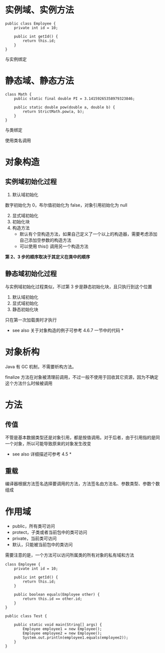 # 实例域、实例方法

```
public class Employee {
    private int id = 10;

    public int getId() {
        return this.id;
    }
}
```

与实例绑定

# 静态域、静态方法

```
class Math {
    public static final double PI = 3.14159265358979323846;

    public static double pow(double a, double b) {
        return StrictMath.pow(a, b);
    }
}
```

与类绑定

使用类名调用

# 对象构造

## 实例域初始化过程

1. 默认域初始化

数字初始化为 0，布尔值初始化为 false，对象引用初始化为 null

2. 显式域初始化
3. 初始化块
4. 构造方法
	- 默认有个空构造方法，如果自己定义了一个以上的构造器，需要考虑添加自己添加空参数的构造方法
	- 可以使用 this() 调用另一个构造方法

**第 2、3 步的顺序取决于其定义在类中的顺序**

## 静态域初始化过程

与实例域初始化过程类似，不过第 3 步是静态初始化块，且只执行到这个位置

1. 默认域初始化
2. 显式域初始化
3. 静态初始化块

只在第一次加载类时才执行

* see also 关于对象构造的例子可参考 4.6.7 一节中的代码 *

# 对象析构

Java 有 GC 机制，不需要析构方法。

finalize 方法在对象被清理前调用，不过一般不使用于回收其它资源，因为不确定这个方法什么时候被调用

# 方法

## 传值

不管是基本数据类型还是对象引用，都是按值调用。对于后者，由于引用指的是同一个对象，所以可能导致原来的对象发生改变

* see also 详细描述可参考 4.5 *

## 重载

编译器根据方法签名选择要调用的方法，方法签名由方法名、参数类型、参数个数组成

# 作用域

- public，所有类可访问
- protect，子类或者当前包中的类可访问
- private，当前类可访问
- 默认，只能被当前包中的类访问

需要注意的是，一个方法可以访问所属类的所有对象的私有域和方法

```
class Employee {
    private int id = 10;

    public int getId() {
        return this.id;
    }

    public boolean equals(Employee other) {
        return this.id == other.id;
    }
}

public class Test {

    public static void main(String[] args) {
        Employee employee1 = new Employee();
        Employee employee2 = new Employee();
        System.out.println(employee1.equals(employee2));
    }
}
```

